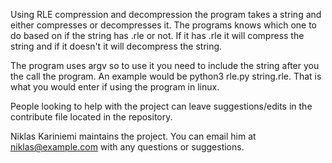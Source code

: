 Using RLE compression and decompression the program takes a string and either compresses or decompresses it. The programs knows which one to do based on if the string has .rle or not. If it has .rle it will compress the string and if it doesn't it will decompress the string.

The program uses argv so to use it you need to include the string after you the call the program. An example would be python3 rle.py string.rle. That is what you would enter if using the program in linux.

People looking to help with the project can leave suggestions/edits in the contribute file located in the repository.

Niklas Kariniemi maintains the project. You can email him at niklas@example.com with any questions or suggestions.
